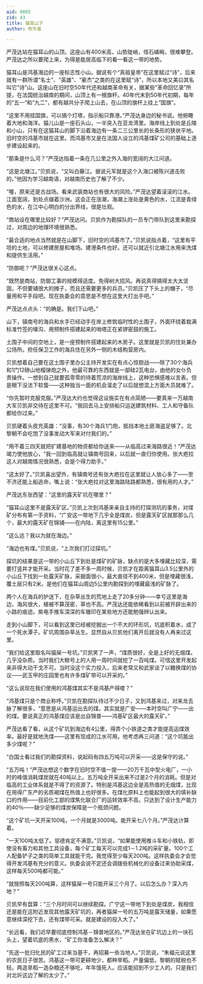```yaml
---
aid: 0005
zid: 43
title: 猫耳山下
author: 吹牛者

---
```




  严茂达站在猫耳山的山顶。这座山有400米高，山势陡峭，怪石嶙峋，很难攀登。严茂达之所以要爬上来，为得是能居高临下的看一看这一带的地势。

  猫耳山是鸿基海边的一座标志性小山。据说有个“真祖皇帝”在这里赋过“诗”，后来就有一群所谓“名士”、“英雄”、“豪杰”之类的在这里赋“诗”，所以本地又美曰其名叫它“诗”山。这座山在旧时空50年代还和越南革命有关，据某些“革命回忆录”所提，在法国统治越南的期间，山顶上有一根旗杆。40年代末到50年代初期，每年的“五一”和“九二”，都有越共分子爬上山去，在山顶的旗杆上挂上“国旗”。

  “这里不用挂国旗，可以搞个灯塔，指示船只靠港。”严茂达身边的秘书说。他俯瞰着大地和海洋。猫儿山是一座石头山，一半突入在亚龙湾里。海岸线上到处是丘陵和小山，只有在这猫耳山的脚下沿着海边有一条二三公里长的长条形的狭状平地。旧时空的鸿基市就在这里。而鸿基市又是在法国人设立的鸿基煤矿公司的基础上逐步建设起来的。

  “那条是什么河？”严茂达指着一条在几公里之外入海的宽阔的大江问道。

  “这是北塘江。”贝凯说，“又叫白藤江。据说元军就是这个入海口被陈兴道击败的。”他因为学习越南语，对越南历史也了解了不少。

  “喔，原来还是古战场。看来武装商站也有很大的风险。”严茂达望着滚滚的江水。江面宽阔，到处点缀着沙洲。这会正在涨潮，海潮上涨处是黄色的水，江流是青绿色的水，在江中心明白的分出界线，很是壮观。

  “商站设在哪里比较好？”严茂达问。贝凯作为勘探队的一员专门带队到这里来勘探过，对周边的地理环境很熟悉。

  “最合适的地点当然就是在山脚下，旧时空的鸿基市了。”贝凯说指点着，“这里有平坦的土地，可以修建房屋和堆场。建港条件也好。还可以就近引北塘江水用来洗煤和提供生活用。”

  “防御呢？”严茂达很关心这点。

  “既然是商站，防御工事的规模得适度。免得树大招风。再说真得搞得太大太坚固，不但要铺很大的摊子，而且还需要更多的兵员。”贝凯压了下头上的帽子，“尽量用和平手段吧。现在执委会的意思是不想在这里大打出手吧。”

  严茂达点点头：“的确是。我们下山吧。”

  山下，镇南号的海兵和水手已经动手在岸上修筑临时性的土围子，外面环绕着栽满标准竹签的壕沟、用预制件搭建起来的哨塔正在紧锣密鼓的施工。

  土围子中间的空地上，是一座预制件搭建起来的木房子。这里就是贝凯的住处兼办公场所。担任保卫工作的海兵住在另外一侧的木结构营房内。

  贝凯想着自己要在这土围子里办公主持开发实在有点心惊胆战——除了30个海兵和1门12磅山地榴弹炮之外，他最可靠的东西就是一部硅2瓦电台，由他的女仆负责操作。一想到自己就要孤零零的待着荒凉的海岸线上，这种恐惧感难以言表。但是眼下没法下软蛋——这种独当一面的机会溜走了以后就想混上方面大员就难了。

  “你先暂时克服克服。”严茂达大约也觉得这设施实在有点简陋——要真来一万越南大军贝凯非交待在这里不可。“我回去马上安排船只运送建筑材料、工人和守备队都给你过来。”

  贝凯硬着头皮充英雄：“没事，有30个海兵1门炮，抵挡本地土匪海盗足够了。北黎朝不会吃饱了没事发动大军来对付我们的。”

  “用不着三四天就把扩建基地的物资都给你送来——从临高过来海路很近！”严茂达竭力使他放心，“我一回到临高就让镇南号回来，以后就一直归你使用。张大疤拉这人对越南情况很熟悉，会是个得力助手。”

  “这太好了。”贝凯喜出望外，有镇南号还有张大疤拉在这里就让人放心多了——至不济还能上船逃命，嘴上说：“张大疤拉对这里海路陆路都熟悉，很有用的人才。”

  严茂达东张西望：“这里的露天矿坑在哪里？”

  “猫耳山这里不是露天矿区。”贝凯上次到鸿基来亲自主持的打探测坑的事务，对煤矿分布有第一手资料，“广安这一带地下几乎全是煤炭，但是露天矿区就那那么几个，最大的露天矿在锦铺——在内陆，离这里有15公里。”

  “这么远？我以为就在海边。”

  “海边也有煤。”贝凯说，“上次我们打过探坑。”

  探坑的结果是这一带的小山丘下到处是煤矿的矿脉，缺点的是大多埋藏比较深，需要打竖井才能开采。当时花了差不多一周时候，贝凯才在距离猫耳山3.5公里外的小山丘下找到一处露天矿脉，采掘面很小，最大直径不到400米，但是埋藏很浅，覆土层只有2米。是他们在猫耳山周边5公里内勘探到的埋藏最浅的矿脉了。

  两个人在海兵的护送下，在杂草丛生的荒地上走了20多分钟——幸亏这里是海边，海风很大，植被不算茂密，草也不高。严茂达还能依稀看到以前被开辟出来的小路的痕迹。紫电手推车深深的车辙印在某些地方还能勉强辨认出来。

  走到小山脚下，可以看到这里已经被挖掘出一个不大的环形坑，坑底积着水，成了一个死水潭子。矿坑周围杂草丛生。显然自从贝凯他们离开后就没有人再来过这里。

  “我们给这里取名叫猫屎一号坑。”贝凯笑了一声，“煤质很好，全是上好的无烟煤。几乎没杂质。当时我们大鲸号上的人用一周时间就挖了一百吨煤。可惜这里开发起来非得大动干戈不可。当时没这个实力投入，后来老常又和武家谈了以糖换煤的协议——武玉甲的庄园里也有许多煤矿带可以开采的。”

  “这么说现在我们使用的鸿基煤其实不是鸿基产得喽？”

  “鸿基煤只是个商业称呼。”贝凯在勘探队待过不少日子，又到鸿基来过，对来龙去脉了解很多，“意思是从鸿基运出去的煤。其实就是广安——本时空叫广宁——出的煤。要说真正的鸿基煤应该是出自锦普——鸿基矿区最大的露天矿。”

  严茂达看了看，从这个矿坑到海边有4公里，得弄个小铁道之类才能提高运煤效率。最好是就地洗煤——这里有现成的江水可用。他考虑再三问道：“这个坑能出多少煤呢？”

  “白国士看过我们的勘探资料，说起码有四五万吨可以开采——这是保守的说。”

  “五万吨！”严茂达想这个数字在旧时空不值一提——20万千瓦中型火电厂，一小时的峰值消耗煤炭就在40吨以上。五万吨全开采出来不过是2个月的消耗。但是对临高的工业体系就是不得了的资源了。特别是鸿基这边全是高热值的无烟煤，比现在用得广东产的劣质褐煤在热值上也好很多。在煤化原料上也能起到很大的填补缺口的作用——目前化工部的煤焦化联合厂的运转效率不高，只达到了设计生产能力的40％——缺少足够的煤炭保障是一个瓶颈问题。

  “这个矿坑一天开采100吨，一个月就是3000吨。能开采七八个月。”严茂达计算着。

  “一天100吨太低了。邬德肯定不满意。”贝凯说，“如果能使用推斗车和小铁轨，即使没有畜力和其他工具设备，每个矿工每天可以完成1－1.2吨的采矿量。100个工人配备铲子之类的简单工具就能干完。我觉得至少每天200吨。这样执委会才会觉得开发鸿基有充分的意义。执委会说不定还会调拨些机械化的设备过来协助采煤，这样每天500吨都可能。”

  “就按照每天200吨算，这样猫屎一号只能开采三个月了。以后怎么办？深入内地？”

  贝凯早有盘算：“三个月时间可以继续勘探。广宁这一带地下到处是煤炭，我相信还是能在这附近发现其他露天矿坑的，再者猫屎一号的五万吨是露天储量，如果愿意继续深挖下去，还有煤带可采。就是建设的投入大了。”

  “长远看，我们迟早要彻底控制鸿基－锦普地区的。”严茂达坐在矿坑边上的一块石头上，望着坑底的黑水，“矿工你准备怎么解决？”

  “先送一批归化民的矿工过来当基干，再招募一些当地人。”贝凯说，“朱福元说这里的农民日子很苦。鸿基这一带可更耕地少，都种旱稻。产量偏低，黎朝的赋税也不轻。两造旱稻一造杂粮还不够吃，年年饿死人。应该能招到不少工人的。只是我们对北圻这边了解的太少了。”



